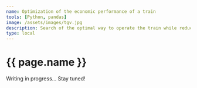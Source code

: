 ```yaml
---
name: Optimization of the economic performance of a train
tools: [Python, pandas]
image: /assets/images/tgv.jpg
description: Search of the optimal way to operate the train while reducing energy consumption, using dynamic programming
type: local
---
```


# {{ page.name }}

Writing in progress... Stay tuned!